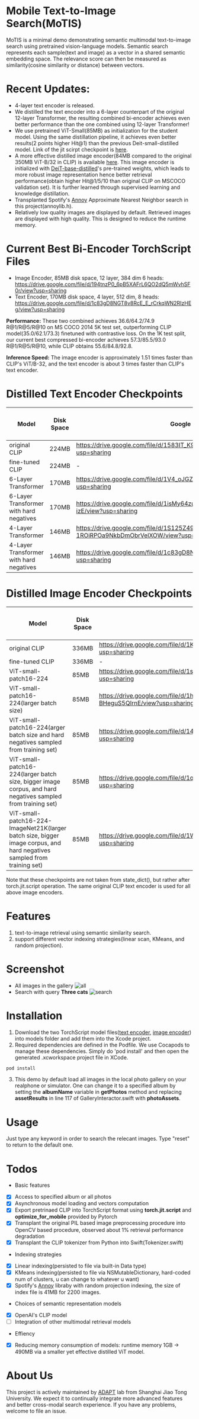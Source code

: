 # Mobile Text-to-Image Search(MoTIS)
MoTIS is a minimal demo demonstrating semantic multimodal text-to-image search using pretrained vision-language models. Semantic search represents each sample(text and image) as a vector in a shared semantic embedding space. The relevance score can then be measured as similarity(cosine similarity or distance) between vectors.

# Recent Updates:
+ 4-layer text encoder is released.
+ We distilled the text encoder into a 6-layer counterpart of the original 12-layer Transformer, the resulting combined bi-encoder achieves even better performance than the one combined using 12-layer Transformer!
+ We use pretrained ViT-Small(85MB) as initialization for the student model. Using the same distillation pipeline, it achieves even better results(2 points higher Hit@1) than the previous Deit-small-distilled model. Link of the jit scirpt checkpoint is [here](https://drive.google.com/file/d/1s_oX0-HIELpjjrBXsjlofIbTGZ_Wllo0/view?usp=sharing).
+ A more effective distilled image encoder(84MB compared to the original 350MB ViT-B/32 in CLIP) is available [here](https://drive.google.com/file/d/1Fg3ckUUqBs5n4jvNWZUcwwk7db0QBRri/view?usp=sharing). This image encoder is initialized with [DeiT-base-distilled](https://github.com/facebookresearch/deit)'s pre-trained weights, which leads to more robust image representation hence better retrieval performance(obtain higher Hit@1/5/10 than original CLIP on MSCOCO validation set). It is further learned through supervised learning and knowledge distillation.
+ Transplanted Spotify's [Annoy](https://github.com/spotify/annoy) Approximate Nearest Neighbor search in this project(annoylib.h).
+ Relatively low quality images are displayed by default. Retrieved images are displayed with high quality. This is designed to reduce the runtime memory.

# Current Best Bi-Encoder TorchScript Files
+ Image Encoder, 85MB disk space, 12 layer, 384 dim 6 heads: https://drive.google.com/file/d/194tnzP0_6pB5XAFrL6QO2dQ5mWvhSF0r/view?usp=sharing
+ Text Encoder, 170MB disk space, 4 layer, 512 dim, 8 heads: https://drive.google.com/file/d/1c83gD8NGT8v8RcE_E_rCrkqWN2RIzHEg/view?usp=sharing
 
**Performance:** These two combined achieves 36.6/64.2/74.9 R@1/R@5/R@10 on MS COCO 2014 5K test set, outperforming CLIP model(35.0/62.1/73.3) finetuned with contrastive loss. On the 1K test split, our current best compressed bi-encoder achieves 57.3/85.5/93.0 R@1/R@5/R@10, while CLIP obtains 55.6/84.8/92.8.

**Inference Speed:** The image encoder is approximately 1.51 times faster than CLIP's ViT/B-32, and the text encoder is about 3 times faster than CLIP's text encoder. 

# Distilled Text Encoder Checkpoints
|  Model   |  Disk Space  |  Google Drive  | R@10 on MS COCO2014 5K testset  |
|  ----  | ----  | ----  | ----  |
| original CLIP |  224MB   | https://drive.google.com/file/d/1583IT_K9cCkeHfrmuTpMbImbS5qB8SA1/view?usp=sharing | 64.5 | 
| fine-tuned CLIP |  224MB   | - | 73.3 | 
| 6-Layer Transformer |  170MB   | https://drive.google.com/file/d/1V4_oJGZiW-J6fqkvRKsmtPae-S32-hfJ/view?usp=sharing | 72.2 | 
| 6-Layer Transformer with hard negatives |  170MB   | https://drive.google.com/file/d/1isMy64zuWnggd9K63RMHG4fx6U4O-izE/view?usp=sharing | 74.9 | 
| 4-Layer Transformer |  146MB   | https://drive.google.com/file/d/1S125Z49P-1ROiRPOa9NkbDmObrVelXOW/view?usp=sharing | 71.8 | 
| 4-Layer Transformer with hard negatives |  146MB   | https://drive.google.com/file/d/1c83gD8NGT8v8RcE_E_rCrkqWN2RIzHEg/view?usp=sharing | 74.9 | 

# Distilled Image Encoder Checkpoints
|  Model   |  Disk Space  |  Google Drive  | R@10 on MS COCO2014 5K testset  |
|  ----  | ----  | ----  | ----  |
| original CLIP |  336MB   | https://drive.google.com/file/d/1K2wIyTuSWLTKBXzUlyTEsa4xXLNDuI7P/view?usp=sharing | 64.5 | 
| fine-tuned CLIP |  336MB   | - | 73.3 | 
| ViT-small-patch16-224  |   85MB    |   https://drive.google.com/file/d/1s_oX0-HIELpjjrBXsjlofIbTGZ_Wllo0/view?usp=sharing | 68.9 |
| ViT-small-patch16-224(larger batch size)  |  85MB   |   https://drive.google.com/file/d/1h_w9msJMB4F-dR6uNwp-BHeguS5QIrnE/view?usp=sharing | 68.3 |
| ViT-small-patch16-224(arger batch size and hard negatives sampled from training set)  |  85MB  |       https://drive.google.com/file/d/14AqCaORjxePrscdwUTGprII8siJ7ik8X/view?usp=sharing | 69.4 |
| ViT-small-patch16-224(larger batch size, bigger image corpus, and hard negatives sampled from training set)  |  85MB  |  https://drive.google.com/file/d/1q3dllreyVTofWh5JZywzWYHQlNgcRacq/view?usp=sharing  | 69.9 |
| ViT-small-patch16-224-ImageNet21K(larger batch size, bigger image corpus, and hard negatives sampled from training set) |  85MB  |  https://drive.google.com/file/d/1Whacd4qeFuP_sair3yNGUeQTm4bshDYh/view?usp=sharing | 71.4 |

Note that these checkpoints are not taken from state_dict(), but rather after torch.jit.script operation. The same original CLIP text encoder is used for all above image encoders.

# Features
1. text-to-image retrieval using semantic similarity search.
2. support different vector indexing strategies(linear scan, KMeans, and random projection).

# Screenshot
+ All images in the gallery ![all](./all.png) 
+ Search with query **Three cats** ![search](./cats.png)

# Installation
1. Download the two TorchScript model files([text encoder](https://drive.google.com/file/d/1583IT_K9cCkeHfrmuTpMbImbS5qB8SA1/view?usp=sharing), [image encoder](https://drive.google.com/file/d/1Miocgk0gxAf79pu51IX8kfR04iJM_TCm/view?usp=sharing)) into models folder and add them into the Xcode project.
2. Required dependencies are defined in the Podfile. We use Cocapods to manage these dependencies. Simply do 'pod install' and then open the generated .xcworkspace project file in XCode.
```bash
pod install
```
3. This demo by default load all images in the local photo gallery on your realphone or simulator. One can change it to a specified album by setting the **albumName** variable in **getPhotos** method and replacing **assetResults** in line 117 of GalleryInteractor.swift with **photoAssets**.

# Usage
Just type any keyword in order to search the relecant images. Type "reset" to return to the default one.

# Todos
+ Basic features
- [x] Access to specified album or all photos
- [x] Asynchronous model loading and vectors computation
- [x] Export pretrinaed CLIP into TorchScript format using **torch.jit.script** and **optimize_for_mobile** provided by Pytorch
- [x] Transplant the original PIL based image preprocessing procedure into OpenCV based procedure, observed about 1% retrieval performance degradation
- [x] Transplant the CLIP tokenizer from Python into Swift(Tokenizer.swift) 
+ Indexing strategies
- [x] Linear indexing(persisted to file via built-in Data type)
- [x] KMeans indexing(persisted to file via NSMutableDictionary, hard-coded num of clusters, u can change to whatever u want)
- [x] Spotify's [Annoy](https://github.com/spotify/annoy) libraby with random projection indexing, the size of index file is 41MB for 2200 images.
+ Choices of semantic representation models
- [x] OpenAI's CLIP model
- [ ] Integration of other multimodal retrieval models
+ Effiency
- [x] Reducing memory consumption of models: runtime memory 1GB -> 490MB via a smaller yet effective distilled ViT model.

# About Us
This project is actively maintained by [ADAPT](http://adapt.seiee.sjtu.edu.cn/) lab from Shanghai Jiao Tong University. We expect it to continually integrate more advanced features and better cross-modal search experience. If you have any problems, welcome to file an issue.

